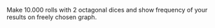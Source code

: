 Make 10.000 rolls with 2 octagonal dices and show frequency of your results on freely chosen graph.
